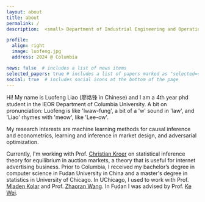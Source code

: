 ```yaml
---
layout: about
title: about
permalink: /
description:  <small> Department of Industrial Engineering and Operations Research, Columbia University  </small>

profile:
  align: right
  image: luofeng.jpg
  address: 2024 @ Columbia

news: false  # includes a list of news items
selected_papers: true # includes a list of papers marked as "selected={true}"
social: true  # includes social icons at the bottom of the page
---
```




Hi! My name is Luofeng Liao (廖烙锋 in Chinese) and I am a 4th year phd student in the IEOR Department of Columbia University.
A bit on pronunciation: Luofeng is like 'lwaw-fung', a bit of a 'w' sound in 'law', and 'Liao' rhymes with 'meow', like 'Lee-ow'.



My research interests are machine learning methods for causal inference and econometrics, learning and inference in market design, and adversarial optimization. 


Currently, I'm working with Prof. [Christian Kroer](http://www.columbia.edu/~ck2945/) on statistical inference theory for equilibrium in auction markets, a theory that is useful for internet advertising business.
Prior to Columbia, I received my bachelor’s degree in computer science in Fudan University in China and a master's degree in statistics in University of Chicago. In UChicago, I used to work with Prof. [Mladen Kolar](https://mkolar.coffeejunkies.org) and Prof. [Zhaoran Wang](https://zhaoranwang.github.io). In Fudan I was advised by Prof. [Ke Wei](https://makwei.github.io).